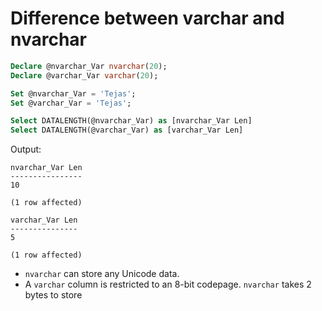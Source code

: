 # Difference between varchar and nvarchar

```SQL
Declare @nvarchar_Var nvarchar(20);
Declare @varchar_Var varchar(20);

Set @nvarchar_Var = 'Tejas';
Set @varchar_Var = 'Tejas';

Select DATALENGTH(@nvarchar_Var) as [nvarchar_Var Len]
Select DATALENGTH(@varchar_Var) as [varchar_Var Len]
```

Output:
```
nvarchar_Var Len
----------------
10

(1 row affected)

varchar_Var Len
---------------
5

(1 row affected)
```

* `nvarchar` can store any Unicode data.
* A `varchar` column is restricted to an 8-bit codepage.
`nvarchar` takes 2 bytes to store
